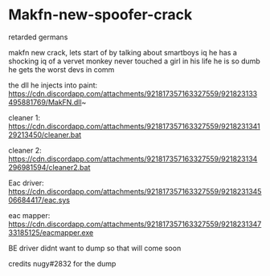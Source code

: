 # Makfn-new-spoofer-crack
retarded germans


makfn new crack, lets start of by talking about smartboys iq he has a shocking iq of a vervet monkey never touched a girl in his life he is so dumb he gets the worst devs in comm


the dll he injects into paint: https://cdn.discordapp.com/attachments/921817357163327559/921823133495881769/MakFN.dll~

cleaner 1: https://cdn.discordapp.com/attachments/921817357163327559/921823134129213450/cleaner.bat

cleaner 2: https://cdn.discordapp.com/attachments/921817357163327559/921823134296981594/cleaner2.bat

Eac driver: https://cdn.discordapp.com/attachments/921817357163327559/921823134506684417/eac.sys

eac mapper: https://cdn.discordapp.com/attachments/921817357163327559/921823134733185125/eacmapper.exe

BE driver didnt want to dump so that will come soon

credits nugy#2832 for the dump
